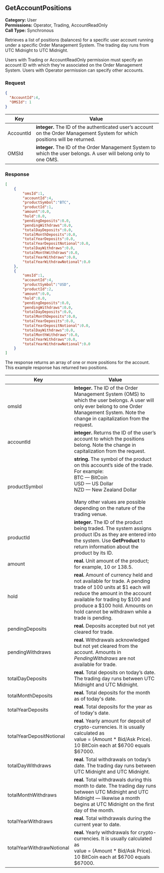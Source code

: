 ﻿## GetAccountPositions

**Category:** User<br />
**Permissions:** Operator, Trading, AccountReadOnly<br />
**Call Type:** Synchronous

Retrieves a list of positions (balances) for a specific user account running under a specific Order Management System. The trading day runs from UTC Midnight to UTC Midnight.

Users with Trading or AccountReadOnly permission must specify an account ID with which they're associated on the Order Management System. Users with Operator permission can specify other accounts.

### Request

```json
{
  "AccountId":4,
  "OMSId": 1
}
```

| Key       | Value                                                        |
| --------- | ------------------------------------------------------------ |
| AccountId | **integer.** The ID of the authenticated user’s account on the Order Management System for which positions will be returned. |
| OMSId     | **integer.** The ID of the Order Management System to which the user belongs. A user will belong only to one OMS. |

### Response

```json
[
    {
        "omsId":1,
        "accountId":4,
        "productSymbol":"BTC",
        "productId":1,
        "amount":0.0,
        "hold":0.0,
        "pendingDeposits":0.0,
        "pendingWithdraws":0.0,
        "totalDayDeposits":0.0,
        "totalMonthDeposits":0.0,
        "totalYearDeposits":0.0,
        "totalYearDepositNotional":0.0,
        "totalDayWithdraws":0.0,
        "totalMonthWithdraws":0.0,
        "totalYearWithdraws":0.0,
        "totalYearWithdrawNotional":0.0
    },
    {
        "omsId":1,
        "accountId":4,
        "productSymbol":"USD",
        "productId":2,
        "amount":0.0,
        "hold":0.0,
        "pendingDeposits":0.0,
        "pendingWithdraws":0.0,
        "totalDayDeposits":0.0,
        "totalMonthDeposits":0.0,
        "totalYearDeposits":0.0,
        "totalYearDepositNotional":0.0,
        "totalDayWithdraws":0.0,
        "totalMonthWithdraws":0.0,
        "totalYearWithdraws":0.0,
        "totalYearWithdrawNotional":0.0
    }
]
```

The response returns an array of one or more positions for the account. This example response has returned two positions.

| Key                       | Value                                                        |
| ------------------------- | ------------------------------------------------------------ |
| omsId                     | **Integer.** The ID of the Order Management System (OMS) to which the user belongs. A user will only ever belong to one Order Management System. Note the change in capitalization from the request. |
| accountId                 | **integer.** Returns the ID of the user’s account to which the positions belong. Note the change in capitalization from the request. |
| productSymbol             | **string.** The symbol of the product on this account’s side of the trade. For example:<br />BTC — BitCoin<br />USD — US Dollar<br />NZD — New Zealand Dollar <br /><br />Many other values are possible depending on the nature of the trading venue. |
| productId                 | **integer.** The ID of the product being traded. The system assigns product IDs as they are entered into the system. Use **GetProduct** to return information about the product by its ID. |
| amount                    | **real.** Unit amount of the product; for example, 10 or 138.5. |
| hold                      | **real.** Amount of currency held and not available for trade. A pending trade of 100 units at $1 each will reduce the amount in the account available for trading by $100 and produce a $100 hold. Amounts on hold cannot be withdrawn while a trade is pending. |
| pendingDeposits           | **real.** Deposits accepted but not yet cleared for trade.   |
| pendingWithdraws          | **real.** Withdrawals acknowledged but not yet cleared from the account. Amounts in *PendingWithdraws* are not available for trade. |
| totalDayDeposits          | **real.** Total deposits on today’s date. The trading day runs between UTC Midnight and UTC Midnight. |
| totalMonthDeposits        | **real.** Total deposits for the month as of today's date.   |
| totalYearDeposits         | **real.** Total deposits for the year as of today's date.    |
| totalYearDepositNotional  | **real.** Yearly amount for deposit of crypto-currencies. It is usually calculated as<br />value = (Amount * Bid/Ask Price). 10 BitCoin each at $6700 equals $67000. |
| totalDayWithdraws         | **real.** Total withdrawals on today’s date. The trading day runs between UTC Midnight and UTC Midnight. |
| totalMonthWithdraws       | **real.** Total withdrawals during this month to date. The trading day runs between UTC Midnight and UTC Midnight — likewise a month begins at UTC Midnight on the first day of the month. |
| totalYearWithdraws        | **real.** Total withdrawals during the current year to date. |
| totalYearWithdrawNotional | **real.** Yearly withdrawals for crypto-currencies. It is usually calculated as<br />value = (Amount * Bid/Ask Price). 10 BitCoin each at $6700 equals $67000. |


